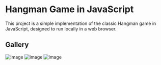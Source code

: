 # Hangman Game in JavaScript

This project is a simple implementation of the classic Hangman game in JavaScript, designed to run locally in a web browser.

## Gallery
![image](https://github.com/Templatew/Hangman-Game/assets/96289463/261433bb-a84a-46f1-9776-a33755a88d34)
![image](https://github.com/Templatew/Hangman-Game/assets/96289463/fcc88e8e-8aca-4b13-bf5f-30fc3c5fc1fb)
![image](https://github.com/Templatew/Hangman-Game/assets/96289463/da6107f6-b544-4eb3-a1d1-5b08c8c59bb2)




